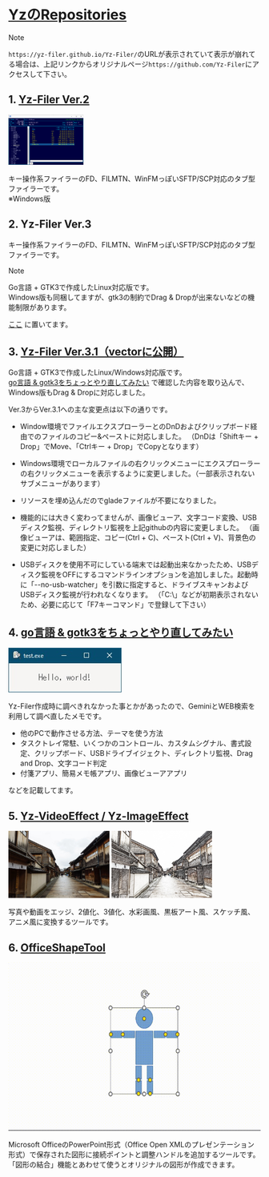 # [YzのRepositories](https://github.com/Yz-Filer)  

> [!NOTE]  
> `https://yz-filer.github.io/Yz-Filer/`のURLが表示されていて表示が崩れてる場合は、上記リンクからオリジナルページ`https://github.com/Yz-Filer`にアクセスして下さい。  

## 1. [Yz-Filer Ver.2](https://github.com/Yz-Filer/Yz-Filer/blob/master/Yz-Filer.md)  

![](image/DarkNavy2.png)  

キー操作系ファイラーのFD、FILMTN、WinFMっぽいSFTP/SCP対応のタブ型ファイラーです。  
※Windows版  

## 2. Yz-Filer Ver.3  

キー操作系ファイラーのFD、FILMTN、WinFMっぽいSFTP/SCP対応のタブ型ファイラーです。  
> [!NOTE]  
> Go言語 + GTK3で作成したLinux対応版です。  
> Windows版も同梱してますが、gtk3の制約でDrag & Dropが出来ないなどの機能制限があります。  

[ここ](bin/Yz-Filer_3.0.zip)
に置いてます。 

## 3. [Yz-Filer Ver.3.1（vectorに公開）](https://www.vector.co.jp/soft/data/util/se523591.html)  

Go言語 + GTK3で作成したLinux/Windows対応版です。  
[go言語 & gotk3をちょっとやり直してみたい](https://github.com/Yz-Filer/golang)  で確認した内容を取り込んで、Windows版もDrag & Dropに対応しました。

Ver.3からVer.3.1への主な変更点は以下の通りです。

- Window環境でファイルエクスプローラーとのDnDおよびクリップボード経由でのファイルのコピー&ペーストに対応しました。
（DnDは「Shiftキー + Drop」でMove、「Ctrlキー + Drop」でCopyとなります）

- Windows環境でローカルファイルの右クリックメニューにエクスプローラーの右クリックメニューを表示するように変更しました。（一部表示されないサブメニューがあります）

- リソースを埋め込んだのでgladeファイルが不要になりました。

- 機能的には大きく変わってませんが、画像ビューア、文字コード変換、USBディスク監視、ディレクトリ監視を上記githubの内容に変更しました。
（画像ビューアは、範囲指定、コピー(Ctrl + C)、ペースト(Ctrl + V)、背景色の変更に対応しました）

- USBディスクを使用不可にしている端末では起動出来なかったため、USBディスク監視をOFFにするコマンドラインオプションを追加しました。起動時に「--no-usb-watcher」を引数に指定すると、ドライブスキャンおよびUSBディスク監視が行われなくなります。
（「C:\」などが初期表示されないため、必要に応じて「F7キーコマンド」で登録して下さい）


## 4. [go言語 & gotk3をちょっとやり直してみたい](https://github.com/Yz-Filer/golang)  

![](image/window.jpg)  

Yz-Filer作成時に調べきれなかった事とかがあったので、GeminiとWEB検索を利用して調べ直したメモです。  

- 他のPCで動作させる方法、テーマを使う方法  
- タスクトレイ常駐、いくつかのコントロール、カスタムシグナル、書式設定、クリップボード、USBドライブイジェクト、ディレクトリ監視、Drag and Drop、文字コード判定  
- 付箋アプリ、簡易メモ帳アプリ、画像ビューアアプリ  

などを記載してます。  

## 5. [Yz-VideoEffect / Yz-ImageEffect](https://github.com/Yz-Filer/Yz-VideoEffect)  

<img src="image/sk_kanazawa_org.jpg" width="40%" /> <img src="image/sk_kanazawa.jpg" width="40%" />  

写真や動画をエッジ、2値化、3値化、水彩画風、黒板アート風、スケッチ風、アニメ風に変換するツールです。  

## 6. [OfficeShapeTool](https://github.com/Yz-Filer/OfficeShapeTool)  

![](image/hdl6.gif)  

Microsoft OfficeのPowerPoint形式（Office Open XMLのプレゼンテーション形式）で保存された図形に接続ポイントと調整ハンドルを追加するツールです。  
「図形の結合」機能とあわせて使うとオリジナルの図形が作成できます。  



